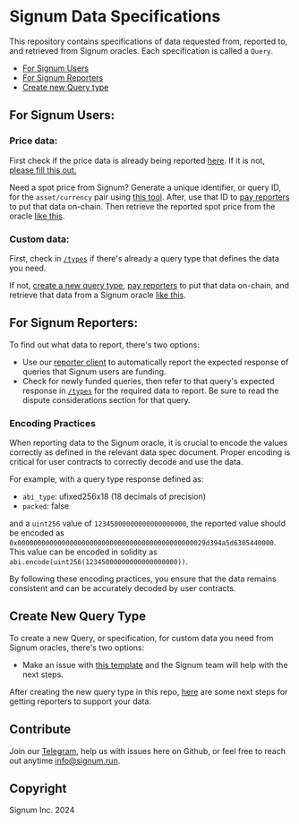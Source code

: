# Signum Data Specifications

This repository contains specifications of data requested from, reported to, and retrieved from Signum oracles. Each specification is called a `Query`.

- [For Signum Users](#for-tellor-users)
- [For Signum Reporters](#for-signum-reporters)
- [Create new Query type](#create-new-query-type)

## For Signum Users:

### **Price data**:

First check if the price data is already being reported [here](https://github.com/AvantgardeBlockchainSolutions/signum-feeds/tree/main/src/telliot_feeds/feeds). If it is not, [please fill this out.](https://github.com/tellor-io/telliot-feeds/issues/new/choose)

Need a spot price from Signum? Generate a unique identifier, or query ID, for the `asset/currency` pair using [this tool](https://queryidbuilder.herokuapp.com/). After, use that ID to [pay reporters](https://github.com/AvantgardeBlockchainSolutions/signum-autoPay) to put that data on-chain. Then retrieve the reported spot price from the oracle [like this](https://docs.signum.run/getting-data/introduction).

### **Custom data**:

First, check in [`/types`](./types/) if there's already a query type that defines the data you need.

If not, [create a new query type](#create-new-query-type), [pay reporters](https://github.com/AvantgardeBlockchainSolutions/signum-autoPay) to put that data on-chain, and retrieve that data from a Signum oracle [like this](https://docs.signum.run/getting-data/introduction).

## For Signum Reporters:

To find out what data to report, there's two options:

- Use our [reporter client](https://github.com/AvantgardeBlockchainSolutions/signum-feed-examples) to automatically report the expected response of queries that Signum users are funding.
- Check for newly funded queries, then refer to that query's expected response in [`/types`](./types/) for the required data to report. Be sure to read the dispute considerations section for that query.

### Encoding Practices

When reporting data to the Signum oracle, it is crucial to encode the values correctly as defined in the relevant data spec document. Proper encoding is critical for user contracts to correctly decode and use the data.

For example, with a query type response defined as:

- `abi_type`: ufixed256x18 (18 decimals of precision)
- `packed`: false

and a `uint256` value of `12345000000000000000000`, the reported value should be encoded as `0x00000000000000000000000000000000000000000000029d394a5d6305440000`. This value can be encoded in solidity as `abi.encode(uint256(12345000000000000000000))`.

By following these encoding practices, you ensure that the data remains consistent and can be accurately decoded by user contracts.

## Create New Query Type

To create a new Query, or specification, for custom data you need from Signum oracles, there's two options:

- Make an issue with [this template](https://github.com/AvantgardeBlockchainSolutions/signum-dataSpecs/issues/new?assignees=&labels=&template=new_query_type.yaml&title=%5BNew+Query+Type%5D%3A+) and the Signum team will help with the next steps.

After creating the new query type in this repo, [here](https://github.com/AvantgardeBlockchainSolutions/signum-feeds/issues/new/choose) are some next steps for getting reporters to support your data.

## Contribute<a name="how2contribute"> </a>

Join our [Telegram](https://t.me/GoSignum), help us with issues here on Github, or feel free to reach out anytime [info@signum.run](mailto:info@signum.run).

## Copyright

Signum Inc. 2024
